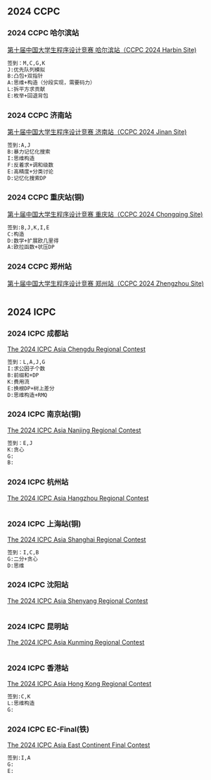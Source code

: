 ## 2024 CCPC

### 2024 CCPC 哈尔滨站

[第十届中国大学生程序设计竞赛 哈尔滨站（CCPC 2024 Harbin Site)](https://contest.ucup.ac/contest/1817)

```markdown
签到：M,C,G,K
J:优先队列模拟
B:凸包+双指针
A:思维+构造（分段实现，需要码力）
L:拆平方求贡献
E:枚举+回退背包
```

### 2024 CCPC 济南站

[第十届中国大学生程序设计竞赛 济南站（CCPC 2024 Jinan Site)](https://contest.ucup.ac/contest/1843)

```markdown
签到:A,J
B:暴力记忆化搜索
I:思维构造
F:反着求+调和级数
E:高精度+分类讨论
D:记忆化搜索DP
```

### 2024 CCPC 重庆站(铜)

[第十届中国大学生程序设计竞赛 重庆站（CCPC 2024 Chongqing Site)](https://qoj.ac/contest/1840)

```markdown
签到:B,J,K,I,E
C:构造
D:数学+扩展欧几里得
A:欧拉函数+状压DP
```

### 2024 CCPC 郑州站

[第十届中国大学生程序设计竞赛 郑州站（CCPC 2024 Zhengzhou Site)](https://contest.ucup.ac/contest/1817)

```markdown

```



## 2024 ICPC

### 2024 ICPC 成都站

[The 2024 ICPC Asia Chengdu Regional Contest](https://contest.ucup.ac/contest/1821)

```markdown
签到：L,A,J,G
I:求公因子个数
B:前缀和+DP
K:费用流
E:换根DP+树上差分
D:思维构造+RMQ
```

### 2024 ICPC 南京站(铜)

[The 2024 ICPC Asia Nanjing Regional Contest](https://contest.ucup.ac/contest/1828)

```markdown
签到：E,J
K:贪心
G:
B:
```

### 2024 ICPC 杭州站

[The 2024 ICPC Asia Hangzhou Regional Contest](https://contest.ucup.ac/contest/1893)

```markdown

```

### 2024 ICPC 上海站(铜)

[The 2024 ICPC Asia Shanghai Regional Contest](https://contest.ucup.ac/contest/1913?v=1)

```markdown
签到：I,C,B
G:二分+贪心
D:思维
```

### 2024 ICPC 沈阳站

[The 2024 ICPC Asia Shenyang Regional Contest](https://contest.ucup.ac/contest/1865?v=1)

```markdown

```

### 2024 ICPC 昆明站

[The 2024 ICPC Asia Kunming Regional Contest](https://contest.ucup.ac/contest/1871?v=1)

```markdown

```

### 2024 ICPC 香港站

[The 2024 ICPC Asia Hong Kong Regional Contest](https://contest.ucup.ac/contest/1885)

```markdown
签到:C,K
L:思维构造
G:
```

### 2024 ICPC EC-Final(铁)

[The 2024 ICPC Asia East Continent Final Contest](https://contest.ucup.ac/contest/1894?v=1)

```markdown
签到:I,A
G:
E:
```

